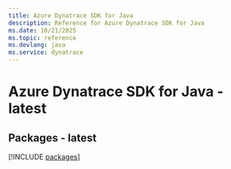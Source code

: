 ```yaml
---
title: Azure Dynatrace SDK for Java
description: Reference for Azure Dynatrace SDK for Java
ms.date: 10/21/2025
ms.topic: reference
ms.devlang: java
ms.service: dynatrace
---
```

# Azure Dynatrace SDK for Java - latest
## Packages - latest
[!INCLUDE [packages](dynatrace-index.md)]